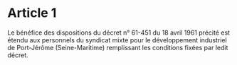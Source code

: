 # Article 1

Le bénéfice des dispositions du décret n° 61-451 du 18 avril 1961 précité est étendu aux personnels du syndicat mixte pour le développement industriel de Port-Jérôme (Seine-Maritime) remplissant les conditions fixées par ledit décret.
